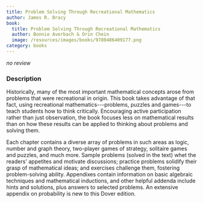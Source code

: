 ```yaml
---
title: Problem Solving Through Recreational Mathematics
author: James R. Bracy
book:
  title: Problem Solving Through Recreational Mathematics
  author: Bonnie Averbach & Orin Chein
  image: /resources/images/books/9780486409177.png
category: books
---
```


*no review*

### Description

Historically, many of the most important mathematical concepts arose from
problems that were recreational in origin. This book takes advantage
of that fact, using recreational mathematics---problems, puzzles and
games---to teach students how to think critically. Encouraging active
participation rather than just observation, the book focuses less on
mathematical results than on how these results can be applied to
thinking about problems and solving them.

Each chapter contains a diverse array of problems in such areas as
logic, number and graph theory, two-player games of strategy,
solitaire games and puzzles, and much more. Sample problems (solved
in the text) whet the readers' appetites and motivate discussions;
practice problems solidify their grasp of mathematical ideas; and
exercises challenge them, fostering problem-solving
ability. Appendixes contain information on basic algebraic techniques
and mathematical inductions, and other helpful addenda include hints
and solutions, plus answers to selected problems. An extensive
appendix on probability is new to this Dover edition.
